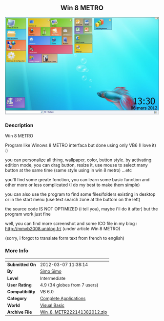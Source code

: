﻿<div align="center">

## Win 8 METRO

<img src="PIC2012361311389807.JPG">
</div>

### Description

Win 8 METRO

Program like Winows 8 METRO interfaca but done using only VB6 (I love it) :)

you can personalize all thing, wallpaper, color, button style. by activating edition mode, you can drag button, resize it, use mouse to select many button at the same time (same style using in win 8 metro) ...etc

you'll find some greate fonction, you can learn some basic function and other more or less complicated (I do my best to make them simple)

you can also use the program to find some files/folders existing in desktop or in the start menu (use text search zone at the buttom on the left)

the source code IS NOT OPTIMIZED (i tell you), maybe i'll do it after) but the program work just fine

well, you can find more screenshot and some ICO file in my blog : http://mmvb2008.unblog.fr/ (under article Win 8 METRO)

(sorry, i forgot to translate form text from french to english)
 
### More Info
 


<span>             |<span>
---                |---
**Submitted On**   |2012-03-07 11:38:14
**By**             |[Simo Simo](https://github.com/Planet-Source-Code/PSCIndex/blob/master/ByAuthor/simo-simo.md)
**Level**          |Intermediate
**User Rating**    |4.9 (34 globes from 7 users)
**Compatibility**  |VB 6\.0
**Category**       |[Complete Applications](https://github.com/Planet-Source-Code/PSCIndex/blob/master/ByCategory/complete-applications__1-27.md)
**World**          |[Visual Basic](https://github.com/Planet-Source-Code/PSCIndex/blob/master/ByWorld/visual-basic.md)
**Archive File**   |[Win\_8\_METR222141382012\.zip](https://github.com/Planet-Source-Code/simo-simo-win-8-metro__1-74303/archive/master.zip)








